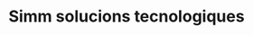 ---
title: "Simm solucions tecnologiques"
url: /lleida/simm-solucions-tecnologiques/
shop: ordenador
---